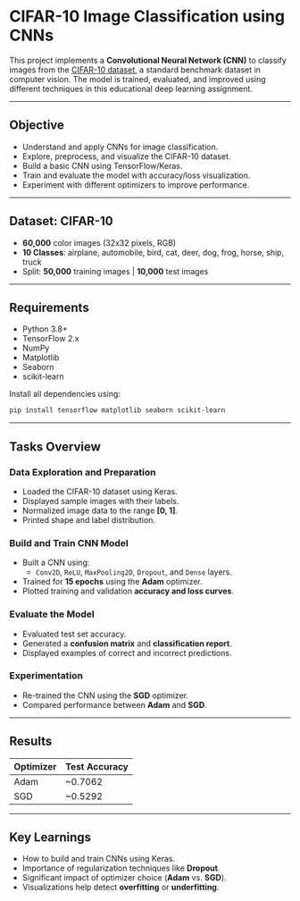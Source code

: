 # CIFAR-10 Image Classification using CNNs

This project implements a **Convolutional Neural Network (CNN)** to classify images from the [CIFAR-10 dataset](https://www.cs.toronto.edu/~kriz/cifar.html), a standard benchmark dataset in computer vision. The model is trained, evaluated, and improved using different techniques in this educational deep learning assignment.

---

## Objective

- Understand and apply CNNs for image classification.
- Explore, preprocess, and visualize the CIFAR-10 dataset.
- Build a basic CNN using TensorFlow/Keras.
- Train and evaluate the model with accuracy/loss visualization.
- Experiment with different optimizers to improve performance.

---

## Dataset: CIFAR-10

- **60,000** color images (32x32 pixels, RGB)
- **10 Classes**: airplane, automobile, bird, cat, deer, dog, frog, horse, ship, truck
- Split: **50,000** training images | **10,000** test images

---

## Requirements

- Python 3.8+
- TensorFlow 2.x
- NumPy
- Matplotlib
- Seaborn
- scikit-learn

Install all dependencies using:

```bash
pip install tensorflow matplotlib seaborn scikit-learn
```

---

## Tasks Overview

### Data Exploration and Preparation
- Loaded the CIFAR-10 dataset using Keras.
- Displayed sample images with their labels.
- Normalized image data to the range **[0, 1]**.
- Printed shape and label distribution.

### Build and Train CNN Model
- Built a CNN using:
  - `Conv2D`, `ReLU`, `MaxPooling2D`, `Dropout`, and `Dense` layers.
- Trained for **15 epochs** using the **Adam** optimizer.
- Plotted training and validation **accuracy and loss curves**.

### Evaluate the Model
- Evaluated test set accuracy.
- Generated a **confusion matrix** and **classification report**.
- Displayed examples of correct and incorrect predictions.

###  Experimentation
- Re-trained the CNN using the **SGD** optimizer.
- Compared performance between **Adam** and **SGD**.

---

## Results

| Optimizer | Test Accuracy |
|-----------|---------------|
| Adam      | ~0.7062       |
| SGD       | ~0.5292       |

---

## Key Learnings

- How to build and train CNNs using Keras.
- Importance of regularization techniques like **Dropout**.
- Significant impact of optimizer choice (**Adam** vs. **SGD**).
- Visualizations help detect **overfitting** or **underfitting**.
